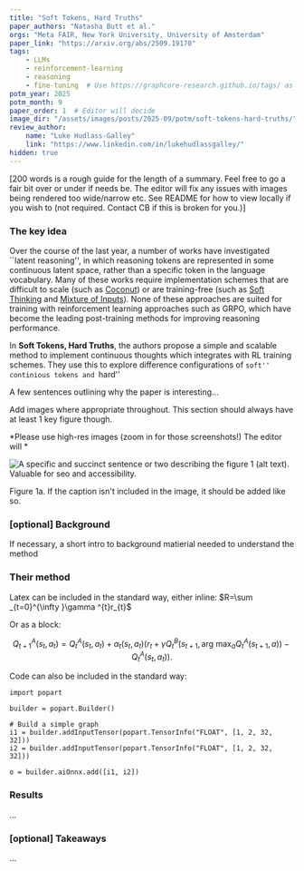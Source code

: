 ```yaml
---
title: "Soft Tokens, Hard Truths"
paper_authors: "Natasha Butt et al."
orgs: "Meta FAIR, New York University, University of Amsterdam"
paper_link: "https://arxiv.org/abs/2509.19170"
tags:
    - LLMs
    - reinforcement-learning
    - reasoning
    - fine-tuning  # Use https://graphcore-research.github.io/tags/ as reference
potm_year: 2025
potm_month: 9
paper_order: 1  # Editor will decide
image_dir: "/assets/images/posts/2025-09/potm/soft-tokens-hard-truths/"
review_author:
    name: "Luke Hudlass-Galley"
    link: "https://www.linkedin.com/in/lukehudlassgalley/"
hidden: true
---
```


[200 words is a rough guide for the length of a summary.
Feel free to go a fair bit over or under if needs be.
The editor will fix any issues with images being rendered too wide/narrow etc.
See README for how to view locally if you wish to (not required. Contact CB if this
is broken for you.)]

### The key idea

Over the course of the last year, a number of works have investigated ``latent reasoning'',
in which reasoning tokens are represented in some continuous latent space, rather than a 
specific token in the language vocabulary. Many of these works require implementation
schemes that are difficult to scale (such as [Coconut](https://arxiv.org/abs/2412.06769))
or are training-free (such as [Soft Thinking](https://arxiv.org/abs/2505.15778) and 
[Mixture of Inputs](https://arxiv.org/abs/2505.14827)). None of these approaches are suited
for training with reinforcement learning approaches such as GRPO, which have become the
leading post-training methods for improving reasoning performance.

In **Soft Tokens, Hard Truths**, the authors propose a simple and scalable method to implement
continuous thoughts which integrates with RL training schemes. They use this to explore
difference configurations of ``soft'' continious tokens and ``hard'' 



A few sentences outlining why the paper is interesting...

Add images where appropriate throughout. This section should always
have at least 1 key figure though.

*Please use high-res images (zoom in for those screenshots!) The editor will *

![A specific and succinct sentence or two describing the figure 1 (alt text). Valuable for seo and accessibility.](example_upload/figure_1.png)
<figcaption>Figure 1a. If the caption isn't included in the image, it should be added like so.</figcaption>

### [optional] Background

If necessary, a short intro to background matierial needed to understand the method

### Their method

Latex can be included in the standard way, either inline: $R=\sum _{t=0}^{\infty }\gamma ^{t}r_{t}$

Or as a block:

$$
Q_{t+1}^{A}(s_{t},a_{t})=Q_{t}^{A}(s_{t},a_{t})+\alpha _{t}(s_{t},a_{t})\left(r_{t}+\gamma Q_{t}^{B}\left(s_{t+1},\mathop {\operatorname {arg~max} } _{a}Q_{t}^{A}(s_{t+1},a)\right)-Q_{t}^{A}(s_{t},a_{t})\right).
$$

Code can also be included in the standard way:

```
import popart

builder = popart.Builder()

# Build a simple graph
i1 = builder.addInputTensor(popart.TensorInfo("FLOAT", [1, 2, 32, 32]))
i2 = builder.addInputTensor(popart.TensorInfo("FLOAT", [1, 2, 32, 32]))

o = builder.aiOnnx.add([i1, i2])
```

### Results

...

### [optional] Takeaways

...